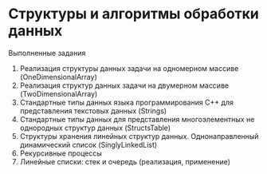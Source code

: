 # Структуры и алгоритмы обработки данных

Выполненные задания
1. Реализация структуры данных задачи на одномерном массиве (OneDimensionalArray)
2. Реализация структур данных задачи на двумерном массиве (TwoDimensionalArray)
3. Стандартные типы данных языка программирования С++ для представления текстовых данных (Strings)
4. Стандартные типы данных для представления многоэлементных не однородных структур данных (StructsTable)
5. Структуры хранения линейных структур данных. Однонаправленный динамический список (SinglyLinkedList)
6. Рекурсивные процессы
7. Линейные списки: стек и очередь (реализация, применение)
